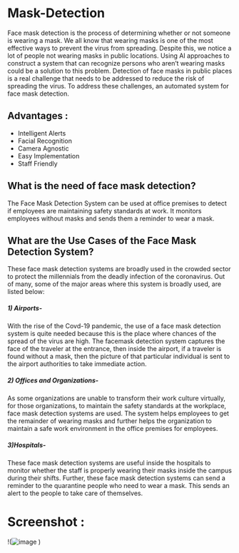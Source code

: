 # Mask-Detection
Face mask detection is the process of determining whether or not someone is wearing a mask. We all know that wearing masks is one of the most effective ways to prevent the virus from spreading. Despite this, we notice a lot of people not wearing masks in public locations. Using AI approaches to construct a system that can recognize persons who aren’t wearing masks could be a solution to this problem.
Detection of face masks in public places is a real challenge that needs to be addressed to reduce the risk of spreading the virus. To address these challenges, an automated system for face mask detection.

## Advantages :
- Intelligent Alerts
- Facial Recognition
- Camera Agnostic
- Easy Implementation
- Staff Friendly

## What is the need of face mask detection?
The Face Mask Detection System can be used at office premises to detect if employees are maintaining safety standards at work. It monitors employees without masks and sends them a reminder to wear a mask.

## What are the Use Cases of the Face Mask Detection System?
These face mask detection systems are broadly used in the crowded sector to protect the millennials from the deadly infection of the coronavirus. Out of many, some of the major areas where this system is broadly used, are listed below:

##### 1) Airports- 
With the rise of the Covd-19 pandemic, the use of a face mask detection system is quite needed because this is the place where chances of the spread of the virus are high. The facemask detection system captures the face of the traveler at the entrance, then inside the airport, if a traveler is found without a mask, then the picture of that particular individual is sent to the airport authorities to take immediate action.
##### 2) Offices and Organizations- 
As some organizations are unable to transform their work culture virtually, for those organizations, to maintain the safety standards at the workplace, face mask detection systems are used. The system helps employees to get the remainder of wearing masks and further helps the organization to maintain a safe work environment in the office premises for employees.
##### 3)Hospitals- 
These face mask detection systems are useful inside the hospitals to monitor whether the staff is properly wearing their masks inside the campus during their shifts. Further, these face mask detection systems can send a reminder to the quarantine people who need to wear a mask. This sends an alert to the people to take care of themselves.

# Screenshot : 

!(![image](https://user-images.githubusercontent.com/108083846/223764105-6d84a8f1-ae4a-44ab-b5d6-a1365c4ad06c.png)
)
